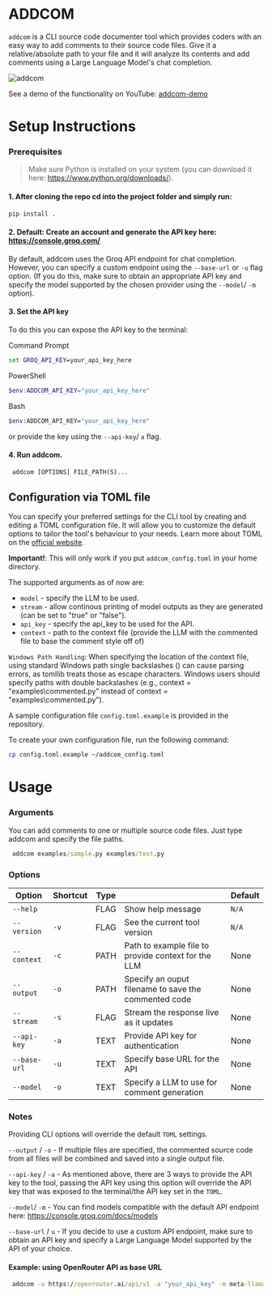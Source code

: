 # ADDCOM

`addcom` is a CLI source code documenter tool which provides coders with an easy way to add comments to their source code files. 
Give it a relative/absolute path to your file and it will analyze its contents and add comments using a Large Language Model's chat completion. 

![addcom](https://github.com/user-attachments/assets/e01f1c1b-faf4-4c2d-b62b-a2492de1475b)

See a demo of the functionality on YouTube: [addcom-demo](https://youtu.be/3jKifG2BLzc?si=M2MNCW2BASBnDQ7z)

# Setup Instructions

### Prerequisites 

> Make sure Python is installed on your system (you can download it here: https://www.python.org/downloads/).

#### 1. After cloning the repo cd into the project folder and simply run:
   
```cmd
pip install .
```

#### 2. Default: Create an account and generate the API key here: https://console.groq.com/
By default, addcom uses the Groq API endpoint for chat completion. However, you can specify a custom endpoint using the `--base-url` or `-u` flag option. (If you do this, make sure to obtain an appropriate API key and specify the model supported by the chosen provider using the `--model`/ `-m` option).

#### 3. Set the API key

To do this you can expose the API key to the terminal:

  Command Prompt
  
   ```cmd
   set GROQ_API_KEY=your_api_key_here
   ```
  
  PowerShell
  
  ```powershell
  $env:ADDCOM_API_KEY="your_api_key_here"
  ```
  
  Bash
  
  ```bash
  $env:ADDCOM_API_KEY="your_api_key_here"
  ```

or provide the key using the `--api-key`/ `a` flag.

#### 4. Run addcom.
   
```cmd
 addcom [OPTIONS] FILE_PATH(S)...
```

## Configuration via TOML file

You can specify your preferred settings for the CLI tool by creating and editing a TOML configuration file. It will allow you to customize the default options to tailor the tool's behaviour to your needs. Learn more about TOML on the [official website](https://toml.io/en/). 

**Important!**: This will only work if you put `addcom_config.toml` in your home directory.

The supported arguments as of now are:
- `model` - specify the LLM to be used.
- `stream` - allow continous printing of model outputs as they are generated (can be set to "true" or "false").
- `api_key` - specify the api_key to be used for the API.
- `context` - path to the context file (provide the LLM with the commented file to base the comment style off of)

`Windows Path Handling`: When specifying the location of the context file, using standard Windows path single backslashes (\) can cause parsing errors, as tomllib treats those as escape characters. Windows users should specify paths with double backslashes (e.g., context = "examples\\commented.py" instead of context = "examples\commented.py").

A sample configuration file `config.toml.example` is provided in the repository.

To create your own configuration file, run the following command:

```sh
cp config.toml.example ~/addcom_config.toml
```

# Usage 

### Arguments

You can add comments to one or multiple source code files. Just type addcom and specify the file paths. 

```cmd
 addcom examples/sample.py examples/test.py
```

### Options

| Option          | Shortcut | Type   |                                                       | Default |
| --------------- | -------- | ------ | ----------------------------------------------------- | ------- |
| `--help`        |          | FLAG   | Show help message                                     | `N/A`   |
| `--version`     | `-v`     | FLAG   | See the current tool version                          | `N/A`   |
| `--context`     | `-c`     | PATH   | Path to example file to provide context for the LLM   | None    |
| `--output`      | `-o`     | PATH   | Specify an ouput filename to save the commented code  | None    |
| `--stream`      | `-s`     | FLAG   | Stream the response live as it updates                | None    |
| `--api-key`     | `-a`     | TEXT   | Provide API key for authentication                    | None    |
| `--base-url`    | `-u`     | TEXT   | Specify base URL for the API                          | None    |
| `--model `      | `-o`     | TEXT   | Specify a LLM to use for comment generation           | None    |

### Notes

Providing CLI options will override the default `TOML` settings.

`--output` / `-o` - If multiple files are specified, the commented source code from all files will be combined and saved into a single output file.

`--api-key` / `-a` - As mentioned above, there are 3 ways to provide the API key to the tool, passing the API key using this option will override the API key that was exposed to the terminal/the API key set in the `TOML`.

`--model`/ `-m` - You can find models compatible with the default API endpoint here: https://console.groq.com/docs/models


`--base-url` / `u` - If you decide to use a custom API endpoint, make sure to obtain an API key and specify a Large Language Model supported by the API of your choice.

#### Example: using OpenRouter API as base URL

```cmd
 addcom -u https://openrouter.ai/api/v1 -a "your_api_key" -m meta-llama/llama-3.1-8b-instruct:free examples/test.py
```
